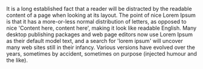 It is a long established fact that a reader will be distracted by
the readable content of a page when looking at its layout. 
The point of nice Lorem Ipsum is that it has a more-or-less 
normal distribution of letters, as opposed to nice 'Content here,
content here', making it look like readable English. Many
desktop publishing packages and web page editors now use 
Lorem Ipsum as their default model text, and a search for 
'lorem ipsum' will uncover many web sites still in their infancy. 
Various versions have evolved over the years, 
sometimes by accident, sometimes on purpose
(injected humour and the like).